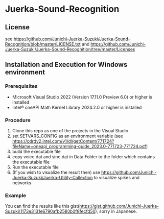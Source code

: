 # Juerka-Sound-Recognition
## License
see https://github.com/Junichi-Juerka-Suzuki/Juerka-Sound-Recognition/blob/master/LICENSE.txt and https://github.com/Junichi-Juerka-Suzuki/Juerka-Sound-Recognition/tree/master/Licenses
## Installation and Execution for Windows environment
### Prerequisites
- Microsoft Visual Studio 2022 (Version 17.11.0 Preview 6.0) or higher is installed
- Intel® oneAPI Math Kernel Library 2024.2.0 or higher is installed
### Procedure
1. Clone this repo as one of the projects in the Visual Studio
2. set SETVARS_CONFIG as an environment variable (see https://cdrdv2.intel.com/v1/dl/getContent/771724?fileName=oneapi_programming-guide_2023.0-771723-771724.pdf)
3. build the executable file
4. copy voice.dat and sine.dat in Data Folder to the folder which contains the executable file
5. Run the executable file
6. (If you wish to visualize the result then) use https://github.com/Junichi-Juerka-Suzuki/Juerka-Utility-Collection to visualize spikes and networks
### Example
You can find the results like this gist(https://gist.github.com/Junichi-Juerka-Suzuki/1173e3131e6790afb2580b0f8fecfd50), sorry in Japanese.
